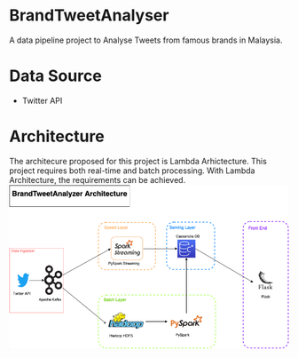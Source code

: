# BrandTweetAnalyser
A data pipeline project to Analyse Tweets from famous brands in Malaysia.

# Data Source
- Twitter API

# Architecture
The architecure proposed for this project is Lambda Arhictecture. This project requires both real-time and batch processing. With Lambda Architecture, the requirements can be achieved.
<br/>
![alt text](https://github.com/alfdnl/BrandTweetAnalyser/blob/main/BrandTweetAnalyzer.drawio.png?raw=true)
